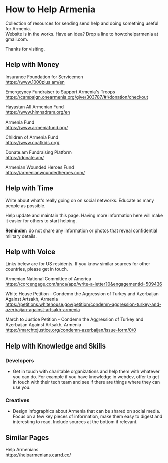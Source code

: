 # How to Help Armenia

Collection of resources for sending send help and doing something useful for Armenia.  
Website is in the works. Have an idea? Drop a line to howtohelparmenia at gmail.com.

Thanks for visiting.

## Help with Money

Insurance Foundation for Servicemen  
https://www.1000plus.am/en

Emergeyncy Fundraiser to Support Armenia's Troops  
https://campaign.onearmenia.org/give/303787/#!/donation/checkout

Hayastan All Armenian Fund  
https://www.himnadram.org/en

Armenia Fund  
https://www.armeniafund.org/

Children of Armenia Fund  
https://www.coafkids.org/

Donate.am Fundraising Platform  
https://donate.am/

Armenian Wounded Heroes Fund  
https://armenianwoundedheroes.com/

## Help with Time

Write about what's really going on on social networks. Educate as many people as possible.

Help update and maintain this page. Having more information here will make it easier for others to start helping.

**Reminder:** do not share any information or photos that reveal confidential military details.

## Help with Voice

Links below are for US residents. If you know similar sources for other countries, please get in touch.

Armenian National Committee of America  
https://cqrcengage.com/anca/app/write-a-letter?0&engagementId=509436

White House Petition - Condemn the Aggression of Turkey and Azerbaijan Against Artsakh, Armenia  
https://petitions.whitehouse.gov/petition/condemn-aggression-turkey-and-azerbaijan-against-artsakh-armenia

March to Justice Petition - Condemn the Aggression of Turkey and Azerbaijan Against Artsakh, Armenia  
https://marchtojustice.org/condemn-azerbaijan/issue-form/0/0

## Help with Knowledge and Skills

### Developers

- Get in touch with charitable organizations and help them with whatever you can do. For example if you have knowledge in webdev, offer to get in touch with their tech team and see if there are things where they can use you.

### Creatives

- Design infographics about Armenia that can be shared on social media. Focus on a few key pieces of information, make them easy to digest and interesting to read. Include sources at the bottom if relevant.

## Similar Pages

Help Armenians  
https://helparmenians.carrd.co/
